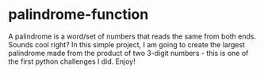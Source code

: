 # palindrome-function

A palindrome is a word/set of numbers that reads the same from both ends. Sounds cool right? 
In this simple project, I am going to create the largest palindrome made from the product of two 3-digit numbers - this is one of the first python challenges I did. Enjoy!
